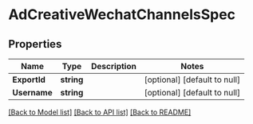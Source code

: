 # AdCreativeWechatChannelsSpec

## Properties
Name | Type | Description | Notes
------------ | ------------- | ------------- | -------------
**ExportId** | **string** |  | [optional] [default to null]
**Username** | **string** |  | [optional] [default to null]

[[Back to Model list]](../README.md#documentation-for-models) [[Back to API list]](../README.md#documentation-for-api-endpoints) [[Back to README]](../README.md)


